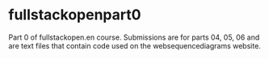 # fullstackopenpart0
Part 0 of fullstackopen.en course.
Submissions are for parts 04, 05, 06 and are text files that contain code used on the websequencediagrams website.
